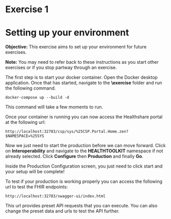 # Exercise 1


# Setting up your environment

**Objective:** This exercise aims to set up your environment for future exercises. 

**Note:** You may need to refer back to these instructions as you start other exercises or if you stop partway through an exercise.  

The first step is to start your docker container. Open the Docker desktop application. Once that has started, navigate to the **\exercise** folder and run the following command.

	docker-compose up --build -d

This command will take a few moments to run.

Once your container is running you can now access the Healthshare portal at the following url:

	http://localhost:32783/csp/sys/%25CSP.Portal.Home.zen?$NAMESPACE=%25SYS

Now we just need to start the production before we can move forward. Click on **Interoperability** and navigate to the **HEALTHTOOLKIT** namespace if not already selected. Click **Configure** then **Production** and finally **Go**.

Inside the Production Configuration screen, you just need to click start and your setup will be complete!

To test if your production is working properly you can access the following url to test the FHIR endpoints:

	http://localhost:32783/swagger-ui/index.html

This url provides preset API requests that you can execute. You can also change the preset data and urls to test the API further.

